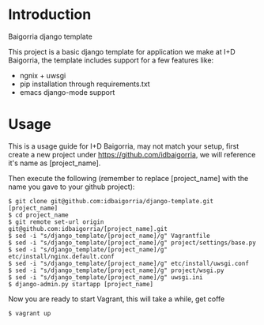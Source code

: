 # Introduction

Baigorria django template

This project is a basic django template for application we make at I+D Baigorria,
the template includes support for a few features like:

* ngnix + uwsgi
* pip installation through requirements.txt
* emacs django-mode support

# Usage

This is a usage guide for I+D Baigorria, may not match your setup, first create
a new project under https://github.com/idbaigorria, we will reference it's name
as [project_name].


Then execute the following (remember to replace [project_name] with the name you
gave to your github project):

    $ git clone git@github.com:idbaigorria/django-template.git [project_name]
    $ cd project_name
    $ git remote set-url origin git@github.com:idbaigorria/[project_name].git
    $ sed -i "s/django_template/[project_name]/g" Vagrantfile
    $ sed -i "s/django_template/[project_name]/g" project/settings/base.py
    $ sed -i "s/django_template/[project_name]/g" etc/install/nginx.default.conf
    $ sed -i "s/django_template/[project_name]/g" etc/install/uwsgi.conf
    $ sed -i "s/django_template/[project_name]/g" project/wsgi.py
    $ sed -i "s/django_template/[project_name]/g" uwsgi.ini
    $ django-admin.py startapp [project_name]

Now you are ready to start Vagrant, this will take a while, get coffe

    $ vagrant up
